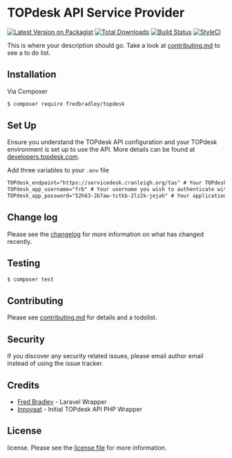 # TOPdesk API Service Provider

[![Latest Version on Packagist][ico-version]][link-packagist]
[![Total Downloads][ico-downloads]][link-downloads]
[![Build Status][ico-travis]][link-travis]
[![StyleCI][ico-styleci]][link-styleci]

This is where your description should go. Take a look at [contributing.md](contributing.md) to see a to do list.

## Installation

Via Composer

``` bash
$ composer require fredbradley/topdesk
```

## Set Up
Ensure you understand the TOPdesk API configuration and your TOPdesk environment is set up to use the API. More details can be found at [developers.topdesk.com](https://developers.topdesk.com/tutorial.html#:~:text=To%20create%20an%20Application%20password,in%20the%20Application%20passwords%20block.&text=In%20addition%20to%20a%20name,be%20set%20for%20the%20password.).

Add three variables to your `.env` file
``` txt
TOPdesk_endpoint="https://servicedesk.cranleigh.org/tas" # Your TOPdesk url, ending in "`tas/`"
TOPdesk_app_username="frb" # Your username you wish to authenticate with
TOPdesk_app_password="52h63-2b7aw-tctkb-2lz2k-jejah" # Your application password for that username. 
```


## Change log

Please see the [changelog](changelog.md) for more information on what has changed recently.

## Testing

``` bash
$ composer test
```

## Contributing

Please see [contributing.md](contributing.md) for details and a todolist.

## Security

If you discover any security related issues, please email author email instead of using the issue tracker.

## Credits

- [Fred Bradley](https://www.fredbradley.uk) - Laravel Wrapper
- [Innovaat](https://github.com/innovaat/topdesk-php) - Initial TOPdesk API PHP Wrapper

## License

license. Please see the [license file](license.md) for more information.

[ico-version]: https://img.shields.io/packagist/v/fredbradley/topdesk.svg?style=flat-square
[ico-downloads]: https://img.shields.io/packagist/dt/fredbradley/topdesk.svg?style=flat-square
[ico-travis]: https://img.shields.io/travis/fredbradley/topdesk/master.svg?style=flat-square
[ico-styleci]: https://styleci.io/repos/12345678/shield

[link-packagist]: https://packagist.org/packages/fredbradley/topdesk
[link-downloads]: https://packagist.org/packages/fredbradley/topdesk
[link-travis]: https://travis-ci.org/fredbradley/topdesk
[link-styleci]: https://styleci.io/repos/12345678
[link-author]: https://github.com/fredbradley
[link-contributors]: ../../contributors

